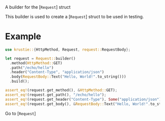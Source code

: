 A builder for the [`Request`] struct

This builder is used to create a [`Request`] struct to be used in testing.

# Example

```rust
use krustie::{HttpMethod, Request, request::RequestBody};

let request = Request::builder()
  .method(HttpMethod::GET)
  .path("/echo/hello")
  .header("Content-Type", "application/json")
  .body(RequestBody::Text("Hello, World!".to_string()))
  .build();

assert_eq!(request.get_method(), &HttpMethod::GET);
assert_eq!(request.get_path(), "/echo/hello");
assert_eq!(request.get_header("Content-Type"), Some("application/json"));
assert_eq!(request.get_body(), &RequestBody::Text("Hello, World!".to_string()));
```

Go to [`Request`]
